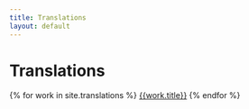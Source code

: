 ```yaml
---
title: Translations
layout: default
---
```


# Translations

{% for work in site.translations %}
<a href="{{work.url}}">{{work.title}}</a>
{% endfor %}
